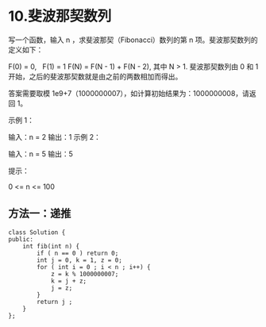 # 10.斐波那契数列

写一个函数，输入 n ，求斐波那契（Fibonacci）数列的第 n 项。斐波那契数列的定义如下：

F(0) = 0,   F(1) = 1
F(N) = F(N - 1) + F(N - 2), 其中 N > 1.
斐波那契数列由 0 和 1 开始，之后的斐波那契数就是由之前的两数相加而得出。

答案需要取模 1e9+7（1000000007），如计算初始结果为：1000000008，请返回 1。



示例 1：

输入：n = 2
输出：1
示例 2：

输入：n = 5
输出：5


提示：

0 <= n <= 100

## 方法一：递推

```
class Solution {
public:
    int fib(int n) {
        if ( n == 0 ) return 0;
        int j = 0, k = 1, z = 0;
        for ( int i = 0 ; i < n ; i++) {
            z = k % 1000000007;
            k = j + z;
            j = z;
        }
        return j ;
    }
};
```

